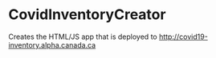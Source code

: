 # CovidInventoryCreator
Creates the HTML/JS app that is deployed to http://covid19-inventory.alpha.canada.ca
